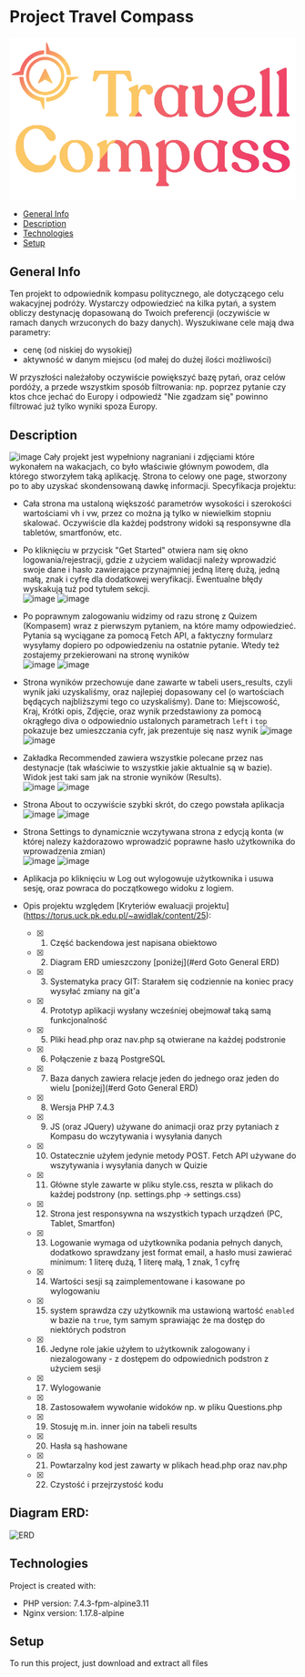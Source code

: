# Project Travel Compass 
![Algorithm schema](./public/img/uploads/logo.png)

* [General Info](#general-info "Goto General Info")
* [Description](#description "Goto General Description")
* [Technologies](#technologies "Goto General Technologies")
* [Setup](#setup "Goto General Setup")

## General Info
Ten projekt to odpowiednik kompasu politycznego, ale dotyczącego celu wakacyjnej podróży. Wystarczy odpowiedzieć na kilka pytań, a system obliczy destynację dopasowaną do Twoich preferencji (oczywiście w ramach danych wrzuconych do bazy danych). Wyszukiwane cele mają dwa parametry: 
* cenę (od niskiej do wysokiej)
* aktywność w danym miejscu (od małej do dużej ilości możliwości)

W przyszłości należałoby oczywiście powiększyć bazę pytań, oraz celów pordóży, a przede wszystkim sposób filtrowania: np. poprzez pytanie czy ktos chce jechać do Europy i odpowiedź "Nie zgadzam się" powinno filtrować już tylko wyniki spoza Europy. 

## Description
![image](https://user-images.githubusercontent.com/47715648/148698375-07919857-6c39-4136-bbf7-911dc472f772.png)
Cały projekt jest wypełniony nagraniani i zdjęciami które wykonałem na wakacjach, co było właściwie głównym powodem, dla którego stworzyłem taką aplikację. 
Strona to celowy one page, stworzony po to aby uzyskać skondensowaną dawkę informacji.
Specyfikacja projektu:
* Cała strona ma ustaloną większość parametrów wysokości i szerokości wartościami vh i vw, przez co można ją tylko w niewielkim stopniu skalować. Oczywiście dla każdej podstrony widoki są responsywne dla tabletów, smartfonów, etc.
* Po kliknięciu w przycisk "Get Started" otwiera nam się okno logowania/rejestracji, gdzie z użyciem walidacji należy wprowadzić swoje dane i hasło zawierające przynajmniej jedną literę dużą, jedną małą, znak i cyfrę dla dodatkowej weryfikacji. Ewentualne błędy wyskakują tuż pod tytułem sekcji.  
![image](https://user-images.githubusercontent.com/47715648/148698585-4f6a3234-f39d-4570-9188-7b0a45d3cb0e.png)
![image](https://user-images.githubusercontent.com/47715648/148698561-3092ef5c-4454-4790-8b65-cb4cdcfa78a1.png)
* Po poprawnym zalogowaniu widzimy od razu stronę z Quizem (Kompasem) wraz z pierwszym pytaniem, na które mamy odpowiedzieć. Pytania są wyciągane za pomocą Fetch API, a faktyczny formularz wysyłamy dopiero po odpowiedzeniu na ostatnie pytanie. Wtedy też zostajemy przekierowani na stronę wyników  
![image](https://user-images.githubusercontent.com/47715648/148698678-15fea78f-0d2f-4d87-b0d7-f06f66edae9c.png)
![image](https://user-images.githubusercontent.com/47715648/148698664-e58b0090-c431-4015-b5c8-8c49a1a5526f.png)
*  Strona wyników przechowuje dane zawarte w tabeli users_results, czyli wynik jaki uzyskaliśmy, oraz najlepiej dopasowany cel (o wartościach będących najbliższymi tego co uzyskaliśmy). Dane to: Miejscowość, Kraj, Krótki opis, Zdjęcie, oraz wynik przedstawiony za pomocą okrągłego diva o odpowiednio ustalonych parametrach `left` i `top` pokazuje bez umieszczania cyfr, jak prezentuje się nasz wynik
![image](https://user-images.githubusercontent.com/47715648/148698787-d9c37d60-da3a-4ad8-b07b-16789da334db.png)
![image](https://user-images.githubusercontent.com/47715648/148698730-80ecb05a-c472-4505-8fa7-65b1587264d4.png)
* Zakładka Recommended zawiera wszystkie polecane przez nas destynacje (tak właściwie to wszystkie jakie aktualnie są w bazie). Widok jest taki sam jak na stronie wyników (Results).  
![image](https://user-images.githubusercontent.com/47715648/148698856-7152e0bd-c8d3-4801-aaca-3fa821164931.png)
![image](https://user-images.githubusercontent.com/47715648/148698878-81c081b5-b703-46e7-87ea-047bd262cb0c.png)
* Strona About to oczywiście szybki skrót, do czego powstała aplikacja  
![image](https://user-images.githubusercontent.com/47715648/148698926-acf6c25b-258c-4b97-b9c9-b2abc2014e9f.png)
![image](https://user-images.githubusercontent.com/47715648/148698913-d258110a-5025-4dac-ba2c-5fff5b0592ad.png)
* Strona Settings to dynamicznie wczytywana strona z edycją konta (w której nalezy każdorazowo wprowadzić poprawne hasło użytkownika do wprowadzenia zmian)  
![image](https://user-images.githubusercontent.com/47715648/148698976-00f3cf6c-12f6-4bd0-bc1c-2fd82c6c33fd.png)
![image](https://user-images.githubusercontent.com/47715648/148698964-511520d0-0ad4-497c-8a84-b93114df220d.png)

* Aplikacja po kliknięciu w Log out wylogowuje użytkownika i usuwa sesję, oraz powraca do początkowego widoku z logiem. 
* Opis projektu względem [Kryteriów ewaluacji projektu] (https://torus.uck.pk.edu.pl/~awidlak/content/25):
     * [x] 1. Część backendowa jest napisana obiektowo  
     * [x] 2. Diagram ERD umieszczony [poniżej](#erd Goto General ERD)  
     * [x] 3. Systematyka pracy GIT: Starałem się codziennie na koniec pracy wysyłać zmiany na git'a  
     * [x] 4. Prototyp aplikacji wysłany wcześniej obejmował taką samą funkcjonalność  
     * [x] 5. Pliki head.php oraz nav.php są otwierane na każdej podstronie  
     * [x] 6. Połączenie z bazą PostgreSQL
     * [x] 7. Baza danych zawiera relacje jeden do jednego oraz jeden do wielu [poniżej](#erd Goto General ERD)
     * [x] 8. Wersja PHP 7.4.3
     * [x] 9. JS (oraz JQuery) używane do animacji oraz przy pytaniach z Kompasu do wczytywania i wysyłania danych
     * [x] 10. Ostatecznie użyłem jedynie metody POST. Fetch API używane do wszytywania i wysyłania danych w Quizie
     * [x] 11. Główne style zawarte w pliku style.css, reszta w plikach do każdej podstrony (np. settings.php -> settings.css)
     * [x] 12. Strona jest responsywna na wszystkich typach urządzeń (PC, Tablet, Smartfon)
     * [x] 13. Logowanie wymaga od użytkownika podania pełnych danych, dodatkowo sprawdzany jest format email, a hasło musi zawierać minimum: 1 literę dużą, 1 literę małą, 1 znak, 1 cyfrę
     * [x] 14. Wartości sesji są zaimplementowane i kasowane po wylogowaniu
     * [x] 15. system sprawdza czy użytkownik ma ustawioną wartość `enabled` w bazie na `true`, tym samym sprawiając że ma dostęp do niektórych podstron
     * [x] 16. Jedyne role jakie użyłem to użytkownik zalogowany i niezalogowany - z dostępem do odpowiednich podstron z użyciem sesji
     * [x] 17. Wylogowanie
     * [x] 18. Zastosowałem wywołanie widoków np. w pliku Questions.php
     * [x] 19. Stosuję m.in. inner join na tabeli results
     * [x] 20. Hasła są hashowane
     * [x] 21. Powtarzalny kod jest zawarty w plikach head.php oraz nav.php
     * [x] 22. Czystość i przejrzystość kodu

## Diagram ERD:
![ERD](https://user-images.githubusercontent.com/47715648/148699194-d97f4d6d-266b-469b-951f-e3cf4a6b0b96.png)


## Technologies
Project is created with:
* PHP version: 7.4.3-fpm-alpine3.11
* Nginx version: 1.17.8-alpine

## Setup
To run this project, just download and extract all files
